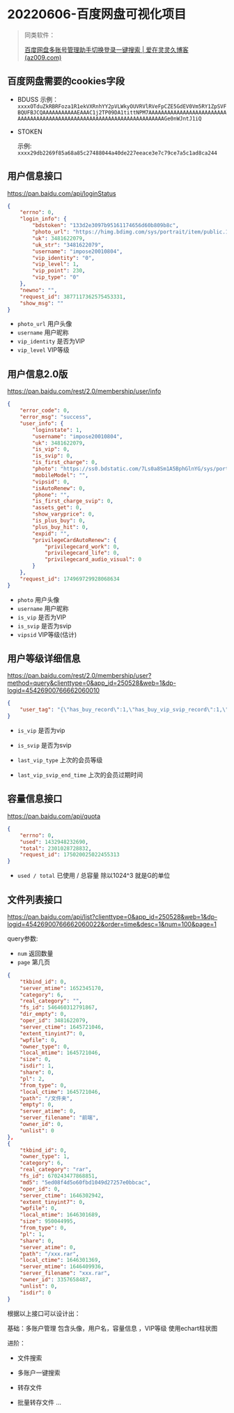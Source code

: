 # 20220606-百度网盘可视化项目

> 同类软件：
>
> [百度网盘多账号管理助手切换登录一键搜索 | 爱在灵灵久博客 (az009.com)](http://blog.az009.com/15665.html)

## 百度网盘需要的cookies字段

- BDUSS 
  示例：`xxxxOTduZkRBRFoza1R1ekVXRnhYY2pVLWkyOUVRVlRVeFpCZE5GdEV0Vm5RY1ZpSVFBQUFBJCQAAAAAAAAAAAEAAAC1j2TP09DA1tittNPM7AAAAAAAAAAAAAAAAAAAAAAAAAAAAAAAAAAAAAAAAAAAAAAAAAAAAAAAAAAAAAAAAAAAAAAAAGe0nWJntJ1iQ`

- STOKEN

  示例: `xxxx29db2269f85a68a85c27488044a40de227eeace3e7c79ce7a5c1ad8ca244`



## 用户信息接口

https://pan.baidu.com/api/loginStatus

```json
{
    "errno": 0,
    "login_info": {
        "bdstoken": "133d2e3097b95161174656d60b809b8c",
        "photo_url": "https://himg.bdimg.com/sys/portrait/item/public.1.64bee502.puApTUSqUlDQwWmEAh07Cw.jpg",
        "uk": 3481622079,
        "uk_str": "3481622079",
        "username": "impose20010804",
        "vip_identity": "0",
        "vip_level": 1,
        "vip_point": 230,
        "vip_type": "0"
    },
    "newno": "",
    "request_id": 3877117362575453331,
    "show_msg": ""
}
```

- `photo_url` 用户头像
- `username` 用户昵称
- `vip_identity` 是否为VIP
- `vip_level`  VIP等级

## 用户信息2.0版

https://pan.baidu.com/rest/2.0/membership/user/info

```json
{
    "error_code": 0,
    "error_msg": "success",
    "user_info": {
        "loginstate": 1,
        "username": "impose20010804",
        "uk": 3481622079,
        "is_vip": 0,
        "is_svip": 0,
        "is_first_charge": 0,
        "photo": "https://ss0.bdstatic.com/7Ls0a8Sm1A5BphGlnYG/sys/portrait/item/netdisk.1.6a363b83.po2r03rFUPqn352u3fqdwQ.jpg",
        "mobileModel": "",
        "vipsid": 0,
        "isAutoRenew": 0,
        "phone": "",
        "is_first_charge_svip": 0,
        "assets_get": 0,
        "show_varyprice": 0,
        "is_plus_buy": 0,
        "plus_buy_hit": 0,
        "expid": "",
        "privilegeCardAutoRenew": {
            "privilegecard_work": 0,
            "privilegecard_life": 0,
            "privilegecard_audio_visual": 0
        }
    },
    "request_id": 174969729928068634
}
```

- `photo` 用户头像
- `username` 用户昵称
- `is_vip` 是否为VIP
- `is_svip` 是否为svip
- `vipsid`  VIP等级(估计)

## 用户等级详细信息

https://pan.baidu.com/rest/2.0/membership/user?method=query&clienttype=0&app_id=250528&web=1&dp-logid=45426900766662060010

```json
{
    "user_tag": "{\"has_buy_record\":1,\"has_buy_vip_svip_record\":1,\"last_buy_record_creat_time\":1645718184,\"is_vip\":0,\"is_svip\":0,\"last_vip_type\":1,\"last_vip_svip_end_time\":1648223999,\"is_svip_sign\":0,\"notice_user_type\":2,\"notice_user_status\":2}"
}
```

- `is_vip` 是否为vip

- `is_svip`  是否为svip

- `last_vip_type` 上次的会员等级

- `last_vip_svip_end_time` 上次的会员过期时间

  

## 容量信息接口

https://pan.baidu.com/api/quota  

```json
{
    "errno": 0,
    "used": 1432948232690,
    "total": 2301028728832,
    "request_id": 175020025022455313
}
```

- `used / total` 已使用 / 总容量  除以1024^3 就是G的单位 



## 文件列表接口

https://pan.baidu.com/api/list?clienttype=0&app_id=250528&web=1&dp-logid=45426900766662060022&order=time&desc=1&num=100&page=1

query参数:

- `num` 返回数量
- `page` 第几页

```json
{
    "tkbind_id": 0,
    "server_mtime": 1652345170,
    "category": 6,
    "real_category": "",
    "fs_id": 546460312791867,
    "dir_empty": 0,
    "oper_id": 3481622079,
    "server_ctime": 1645721046,
    "extent_tinyint7": 0,
    "wpfile": 0,
    "owner_type": 0,
    "local_mtime": 1645721046,
    "size": 0,
    "isdir": 1,
    "share": 0,
    "pl": 2,
    "from_type": 0,
    "local_ctime": 1645721046,
    "path": "/文件夹",
    "empty": 0,
    "server_atime": 0,
    "server_filename": "前端",
    "owner_id": 0,
    "unlist": 0
},
{
    "tkbind_id": 0,
    "owner_type": 1,
    "category": 6,
    "real_category": "rar",
    "fs_id": 670243477868851,
    "md5": "5ed08f4d5o60fbd1049d27257e0bbcac",
    "oper_id": 0,
    "server_ctime": 1646302942,
    "extent_tinyint7": 0,
    "wpfile": 0,
    "local_mtime": 1646301689,
    "size": 950044995,
    "from_type": 0,
    "pl": 1,
    "share": 0,
    "server_atime": 0,
    "path": "/xxx.rar",
    "local_ctime": 1646301369,
    "server_mtime": 1646409936,
    "server_filename": "xxx.rar",
    "owner_id": 3357658487,
    "unlist": 0,
    "isdir": 0
}

```

根据以上接口可以设计出：

基础：多账户管理 包含头像，用户名，容量信息 ，VIP等级
				使用echart柱状图

进阶：

- 文件搜索

- 多账户一键搜索 
- 转存文件 
- 批量转存文件 
  ...

